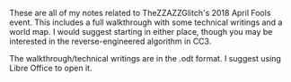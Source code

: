These are all of my notes related to TheZZAZZGlitch's 2018 April Fools event. This includes a full walkthrough with some technical writings and a world map. I would suggest starting in either place, though you may be interested in the reverse-engineered algorithm in CC3.

The walkthrough/technical writings are in the .odt format. I suggest using Libre Office to open it.

